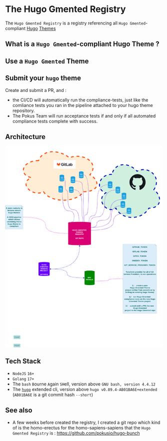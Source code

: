 # The Hugo Gmented Registry

The `Hugo Gmented Registry` is a registry referencing all `Hugo Gmented`-compliant [Hugo](https://gohugo.io/) [Themes](https://themes.gohugo.io/)

## What is a `Hugo Gmented`-compliant Hugo Theme ?



## Use a `Hugo Gmented` Theme

## Submit your `hugo` theme

Create and submit a PR, and :

* the CI/CD will automatically run the compliance-tests, just like the comliance tests you ran in the pipeline attached to your hugo theme repository.
* The Pokus Team will run acceptance tests if and only if all automated compliance tests complete with success.

## Architecture

![Global Hugo GMented Architecture](./documentation/archhitecture/images/pokus-lifecycle.drawio.png)

## Tech Stack

* `NodeJS` `16+`
* `Golang` `17+`
* The `bash` `B`ourne `A`gain `SH`ell, version above `GNU bash, version 4.4.12`
* The [`hugo`](https://gohugo.io/) extended cli,  version above `hugo v0.89.4-AB01BA6E+extended` (`AB01BA6E` is a git commit hash `--short`)

## See also

* A few weeks before created the registry, I created a git repo which kind of is the homo-erectus for the homo-sapiens-sapiens that the `Hugo Gmented Registry` is : https://github.com/pokusio/hugo-bunch
